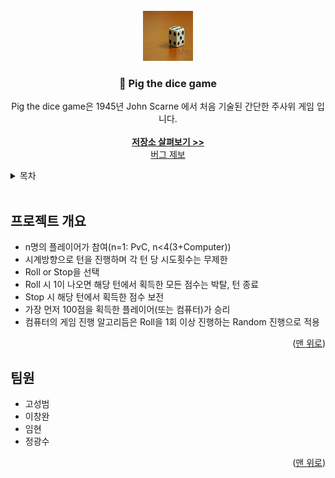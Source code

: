 <div id="top"></div>



<br>
<div align="center">
  <a href="https://github.com/kingwangjks/pig_the_dice_game">
    <img src="https://github.com/kingwangjks/pig_the_dice_game/blob/main/pig.jpg" alt="Logo" width="80" height="80">
  </a>

  <h3 align="center">🎲 Pig the dice game</h3>

  <p align="center">
    Pig the dice game은 1945년 John Scarne 에서 처음 기술된 간단한 주사위 게임 입니다.
    <br>
    <br>
    <a href="https://github.com/kingwangjks/pig_the_dice_game"><strong>저장소 살펴보기 >></strong></a>
    <br>
    <a href="https://github.com/kingwangjks/pig_the_dice_game/issues">버그 제보</a>
  </p>
</div>



<details>
  <summary> 목차 </summary>
  <ol>
    <li><a href="#프로젝트 개요">프로젝트 개요</a></li>
    <li><a href="#팀원">팀원</a></li>
</details>
<br>



## 프로젝트 개요
  - n명의 플레이어가 참여(n=1: PvC, n<4(3+Computer))
  - 시계방향으로 턴을 진행하며 각 턴 당 시도횟수는 무제한
  - Roll or Stop을 선택
  - Roll 시 1이 나오면 해당 턴에서 획득한 모든 점수는 박탈, 턴 종료
  - Stop 시 해당 턴에서 획득한 점수 보전
  - 가장 먼저 100점을 획득한 플레이어(또는 컴퓨터)가 승리
  - 컴퓨터의 게임 진행 알고리듬은 Roll을 1회 이상 진행하는 Random 진행으로 적용

<p align="right">(<a href="#top">맨 위로</a>)</p>


## 팀원
  - 고성범
  - 이창완
  - 임현
  - 정광수

<p align="right">(<a href="#top">맨 위로</a>)</p>
